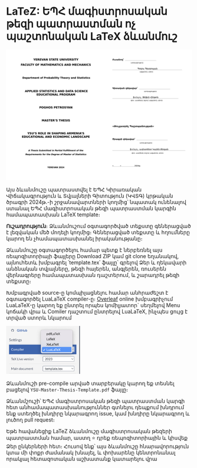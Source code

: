 # LaTeZ: ԵՊՀ մագիստրոսական թեզի պատրաստման ոչ պաշտոնական LaTeX ձևանմուշ

<p>
<img src="figures/title_page.png">
</p>

Այս ձևանմուշը պատրաստվել է ԵՊՀ Կիրառական Վիճակագրություն և Տվյալների Գիտություն (ԿՎՏԳ) կրթական ծրագրի 2024թ.-ի շրջանավարտների կողմից՝ նպատակ ունենալով ստանալ ԵՊՀ մագիստրոսական թեզի պատրաստման կարգին համապատասխան LaTeX template։

**Ուշադրություն**։ Ձևանմուշում օգտագործված տեքստը գեներացված է լեզվական մեծ մոդելի կողմից։ Գեներացված տեքստը և հղումները կարող են չհամապատասխանել իրականությանը։ 

Ձևանմուշը օգտագործելու համար պետք է ներբեռնել այս ռեպոզիտորիայի ֆայլերը Download ZIP կամ git clone եղանակով, այնուհետև խմբագրել ՝template.tex՝ ֆայլը՝ գրելով Ձեր և ղեկավարի անձնական տվյալները, թեզի հայերեն, անգլերեն, ռուսերեն վերնագրերը համապատասխան դաշտերում, և շարադրել թեզի տեքստը։

Խմբագրված source-ը կոմպիլացնելու համար անհրաժեշտ է օգտագործել LuaLaTeX compiler-ը։ [Overleaf](https://www.overleaf.com/) online խմբագրիչում LuaLaTeX-ը կարող եք ընտրել որպես կոմիլյատոր` սեղմելով Menu կոճակի վրա և Comiler դաշտում ընտրելով LuaLaTeX, ինչպես ցույց է տրված ստորև նկարում

<p>
<img src="figures/choose_compiler.png", width="200px">
</p>

Ձևանմուշի pre-compile արված տարբերակը կարող եք տեսնել բացելով `YSU-Master-Thesis-Template.pdf` ֆայլը։

Ձևանմշուշի՝ ԵՊՀ մագիստրոսական թեզի պատրաստման կարգի հետ անհամապատասխանություններ գտնելու դեպքում խնդրում ենք ստեղծել խնդիրը նկարագրող issue, կամ խնդիրը նկարագրող և լուծող pull request։

Եթե հավանեցիք LaTeZ ձևանմուշը մագիստրոսական թեզերի պատրաստման համար, աստղ ⭐ դրեք ռեպոզիտորիային և կիսվեք Ձեր ընկերների հետ։ Հուսով ենք՝ այս ձևանմուշը հնարավորություն կտա մի փոքր ժամանակ խնայել, և փոխարենը կենտրոնանալ որակյալ հետազոտական աշխատանք կատարելու վրա

